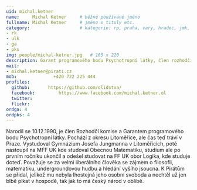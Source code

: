 ```yaml
---
uid: michal.ketner
name:     Michal Ketner  	# běžně používáné jméno
fullname: Michal Ketner  	# jméno s tituly etc.
category:                 	# kategorie: rp, praha, vary, hradec, jmk, senat
- rk
- ulk
- ga
- pks
img: people/michal-ketner.jpg   # 165 x 220
description: Garant programového bodu Psychotropní látky, člen rozhodčí komise  # kratký popis, max 160 znaků
mail:
- michal.ketner@pirati.cz
mob:			  +420 722 225 444
profiles:
  github:       https://github.com/olidstva/
  facebook: 		https://www.facebook.com/michal.ketner.ol
  twitter: 
  flickr: 
ordga: 4
ordpks: 4
---
```


Narodil se 10.12.1990, je člen Rozhodčí komise a Garantem programového bodu Psychotropní látky. 
Pochází z okresu Litoměřice, ale čas teď tráví v Praze. Vystudoval Gymnázium Josefa Jungmanna v Litoměřicích, poté nastoupil na MFF UK kde studoval Obecnou Matematiku, studium ale po prvním ročníku ukončil a odešel studovat na FF UK obor Logika, kde studuje doteď.
Považuje se za velmi liberálního člověka se zájmem o filosofii, matematiku, undergroundovou hudbu a hledání vyšího jsoucna. K Pirátům se přidal, jelikož mu nebyla lhostejná jeho osobní svoboda a nechtěl už jen blbě plkat v hospodě, tak jak to má český národ v oblibě.
